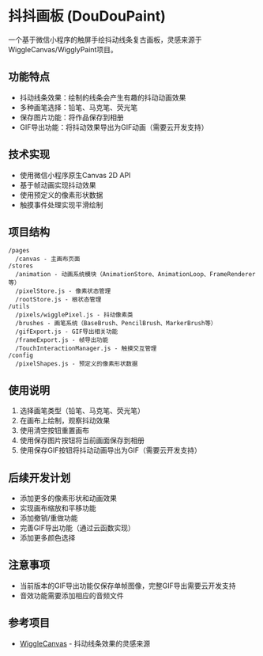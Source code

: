 # 抖抖画板 (DouDouPaint)

一个基于微信小程序的触屏手绘抖动线条复古画板，灵感来源于WiggleCanvas/WigglyPaint项目。

## 功能特点

- 抖动线条效果：绘制的线条会产生有趣的抖动动画效果
- 多种画笔选择：铅笔、马克笔、荧光笔
- 保存图片功能：将作品保存到相册
- GIF导出功能：将抖动效果导出为GIF动画（需要云开发支持）

## 技术实现

- 使用微信小程序原生Canvas 2D API
- 基于帧动画实现抖动效果
- 使用预定义的像素形状数据
- 触摸事件处理实现平滑绘制

## 项目结构

```
/pages
  /canvas - 主画布页面
/stores
  /animation - 动画系统模块（AnimationStore、AnimationLoop、FrameRenderer等）
  /pixelStore.js - 像素状态管理
  /rootStore.js - 根状态管理
/utils
  /pixels/wigglePixel.js - 抖动像素类
  /brushes - 画笔系统（BaseBrush、PencilBrush、MarkerBrush等）
  /gifExport.js - GIF导出相关功能
  /frameExport.js - 帧导出功能
  /TouchInteractionManager.js - 触摸交互管理
/config
  /pixelShapes.js - 预定义的像素形状数据
```

## 使用说明

1. 选择画笔类型（铅笔、马克笔、荧光笔）
2. 在画布上绘制，观察抖动效果
3. 使用清空按钮重置画布
4. 使用保存图片按钮将当前画面保存到相册
5. 使用保存GIF按钮将抖动动画导出为GIF（需要云开发支持）

## 后续开发计划

- 添加更多的像素形状和动画效果
- 实现画布缩放和平移功能
- 添加撤销/重做功能
- 完善GIF导出功能（通过云函数实现）
- 添加更多颜色选择

## 注意事项

- 当前版本的GIF导出功能仅保存单帧图像，完整GIF导出需要云开发支持
- 音效功能需要添加相应的音频文件

## 参考项目

- [WiggleCanvas](https://github.com/jaames/wigglecanvas) - 抖动线条效果的灵感来源
